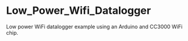 Low_Power_Wifi_Datalogger
=========================

Low power WiFi datalogger example using an Arduino and CC3000 WiFi chip.
